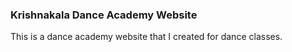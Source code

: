 ### Krishnakala Dance Academy Website 
This is a dance academy website that I created for dance classes. 
